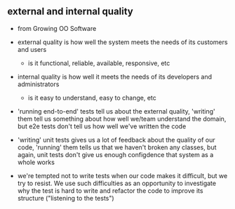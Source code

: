 ## external and internal quality

- from Growing OO Software

- external quality is how well the system meets the needs of its customers and users
  - is it functional, reliable, available, responsive, etc

- internal quality is how well it meets the needs of its developers and administrators
  - is it easy to understand, easy to change, etc

- 'running end-to-end' tests tell us about the external quality, 'writing' them
  tell us something about how well we/team understand the domain, but e2e tests
  don't tell us how well we've written the code

- 'writing' unit tests gives us a lot of feedback about the quality of our code,
  'running' them tells us that we haven't broken any classes, but again, unit
  tests don't give us enough configdence that system as a whole works

- we're tempted not to write tests when our code makes it difficult, but we try
  to resist. We use such difficulties as an opportunity to investigate why the
  test is hard to write and refactor the code to improve its structure ("listening to the tests")
